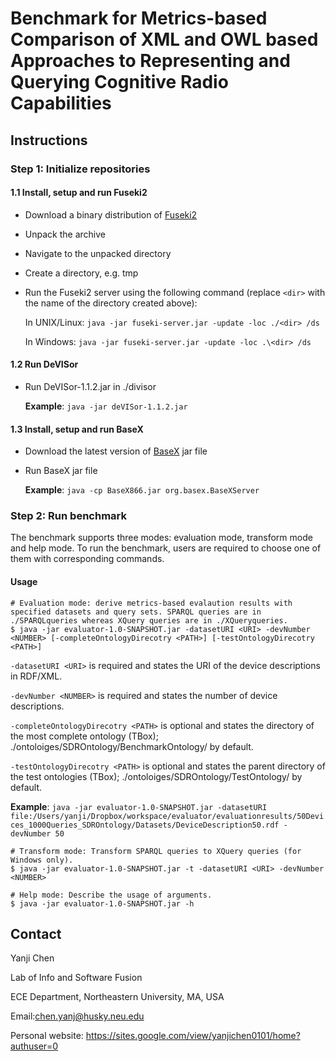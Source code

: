 # Benchmark for Metrics-based Comparison of XML and OWL based Approaches to Representing and Querying Cognitive Radio Capabilities 

## Instructions 

### Step 1: Initialize repositories
#### 1.1 Install, setup and run Fuseki2

* Download a binary distribution of [Fuseki2](https://jena.apache.org/download/)

* Unpack the archive

* Navigate to the unpacked directory

* Create a directory, e.g. tmp

* Run the Fuseki2 server using the following command (replace `<dir>` with the name of the directory created above):

  In UNIX/Linux:
`java -jar fuseki-server.jar -update -loc ./<dir> /ds`

  In Windows:
`java -jar fuseki-server.jar -update -loc .\<dir> /ds`

#### 1.2 Run DeVISor

* Run DeVISor-1.1.2.jar in ./divisor

  **Example**: `java -jar deVISor-1.1.2.jar`

#### 1.3 Install, setup and run BaseX

* Download the latest version of [BaseX](http://basex.org/products/download/all-downloads/) jar file

* Run BaseX jar file

  **Example**: `java -cp BaseX866.jar org.basex.BaseXServer`
  
### Step 2: Run benchmark
The benchmark supports three modes: evaluation mode, transform mode and help mode. To run the benchmark, users are required to choose one of them with corresponding commands.
#### Usage
```console
# Evaluation mode: derive metrics-based evalaution results with specified datasets and query sets. SPARQL queries are in ./SPARQLqueries whereas XQuery queries are in ./XQueryqueries.
$ java -jar evaluator-1.0-SNAPSHOT.jar -datasetURI <URI> -devNumber <NUMBER> [-completeOntologyDirecotry <PATH>] [-testOntologyDirecotry <PATH>]
```
  
`-datasetURI <URI>` is required and states the URI of the device descriptions in RDF/XML.

`-devNumber <NUMBER>` is required and states the number of device descriptions.

`-completeOntologyDirecotry <PATH>` is optional and states the directory of the most complete ontology (TBox); ./ontoloiges/SDROntology/BenchmarkOntology/ by default.

`-testOntologyDirecotry <PATH>` is optional and states the parent directory of the test ontologies (TBox); ./ontoloiges/SDROntology/TestOntology/ by default.

  **Example**: `java -jar evaluator-1.0-SNAPSHOT.jar -datasetURI file:/Users/yanji/Dropbox/workspace/evaluator/evaluationresults/50Devices_1000Queries_SDROntology/Datasets/DeviceDescription50.rdf -devNumber 50`
  
```console
# Transform mode: Transform SPARQL queries to XQuery queries (for Windows only).
$ java -jar evaluator-1.0-SNAPSHOT.jar -t -datasetURI <URI> -devNumber <NUMBER>
```
```console
# Help mode: Describe the usage of arguments.
$ java -jar evaluator-1.0-SNAPSHOT.jar -h
```

## Contact
Yanji Chen

Lab of Info and Software Fusion

ECE Department, Northeastern University, MA, USA

Email:chen.yanj@husky.neu.edu

Personal website: https://sites.google.com/view/yanjichen0101/home?authuser=0

